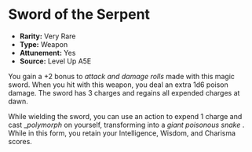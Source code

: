 
# Sword of the Serpent

* **Rarity:** Very Rare
* **Type:** Weapon
* **Attunement:** Yes
* **Source:** Level Up A5E


You gain a +2 bonus to _attack and damage rolls_  made with this magic sword. When you hit with this weapon, you deal an extra 1d6 poison damage. The sword has 3 charges and regains all expended charges at dawn.

While wielding the sword, you can use an action to expend 1 charge and cast __polymorph_ on yourself, transforming into a _giant poisonous snake_ . While in this form, you retain your Intelligence, Wisdom, and Charisma scores.
